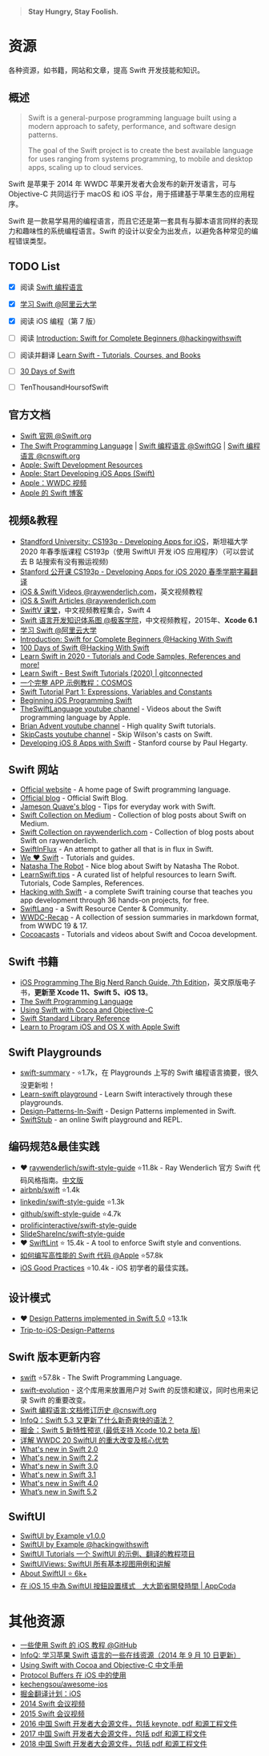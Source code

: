 
> **Stay Hungry, Stay Foolish.**

# 资源

各种资源，如书籍，网站和文章，提高 Swift 开发技能和知识。



## 概述

> Swift is a general-purpose programming language built using a modern approach to safety, performance, and software design patterns.
> 
> The goal of the Swift project is to create the best available language for uses ranging from systems programming, to mobile and desktop apps, scaling up to cloud services.

Swift 是苹果于 2014 年 WWDC 苹果开发者大会发布的新开发语言，可与 Objective-C 共同运行于 macOS 和 iOS 平台，用于搭建基于苹果生态的应用程序。

Swift 是一款易学易用的编程语言，而且它还是第一套具有与脚本语言同样的表现力和趣味性的系统编程语言。Swift 的设计以安全为出发点，以避免各种常见的编程错误类型。



## TODO List

* [x] 阅读 [Swift 编程语言](https://www.cnswift.org/) 
* [x] [学习 Swift @阿里云大学](https://edu.aliyun.com/course/492?spm=5176.10731542.0.0.3b1e6cd6DoIKKa)
* [x] 阅读 iOS 编程（第 7 版）
* [ ] 阅读 [Introduction: Swift for Complete Beginners @hackingwithswift](https://www.hackingwithswift.com/read/0/overview)
* [ ] 阅读并翻译 [Learn Swift - Tutorials, Courses, and Books](https://gitconnected.com/learn/ios-swift)
* [ ] [30 Days of Swift](https://github.com/allenwong/30DaysofSwift)
* [ ] TenThousandHoursofSwift



## 官方文档

* [Swift 官网 @Swift.org](https://swift.org/)
* [The Swift Programming Language](https://docs.swift.org/swift-book/index.html) | [Swift 编程语言 @SwiftGG](https://swiftgg.gitbook.io/swift/) | [Swift 编程语言 @cnswift.org](https://www.cnswift.org/)
* [Apple: Swift Development Resources](https://developer.apple.com/swift/resources/)
* [Apple: Start Developing iOS Apps (Swift)](https://developer.apple.com/library/archive/referencelibrary/GettingStarted/DevelopiOSAppsSwift/#//apple_ref/doc/uid/TP40015214-CH2-SW1)
* [Apple：WWDC 视频](https://developer.apple.com/videos/all-videos/)
* [Apple 的 Swift 博客](https://developer.apple.com/swift/blog/)



## 视频&教程

* [Standford University: CS193p - Developing Apps for iOS](https://cs193p.sites.stanford.edu/)，斯坦福大学 2020 年春季版课程 CS193p（使用 SwiftUI 开发 iOS 应用程序）（可以尝试去 B 站搜索有没有搬运视频)
* [Stanford 公开课 CS193p - Developing Apps for iOS 2020 春季学期字幕翻译](https://github.com/Apollonyan/CS193p-Developing-Apps-for-iOS-Spring-2020)
* [iOS & Swift Videos @raywenderlich.com](https://www.raywenderlich.com/ios)，英文视频教程
* [iOS & Swift Articles @raywenderlich.com](https://www.raywenderlich.com/ios/articles)
* [SwiftV 课堂](http://www.swiftv.cn/)，中文视频教程集合，Swift 4
* [Swift 语言开发知识体系图 @极客学院](https://www.jikexueyuan.com/path/swift)，中文视频教程，2015年、**Xcode 6.1**
* [学习 Swift @阿里云大学](https://edu.aliyun.com/course/492?spm=5176.10731542.0.0.3b1e6cd6DoIKKa)
* [Introduction: Swift for Complete Beginners @Hacking With Swift](https://www.hackingwithswift.com/read/0/overview?__cf_chl_captcha_tk__=f3ab41b4ac55238be108acc7f6ed6385ef59a377-1603359615-0-AQbh_ynkn2TH6GSY8GMM8uxF-cY57OjnuWEt-uT_azQSjAfdF2Nmjb9M_NH_tUmtVUoqOATNA33pn9QfdVXiyNINGUGmLPOLSqoI-6YINcaugbw8Z6MzCR82RuKvlsgX_xKvPP-IY9pY-fkR0ff7hZ3DOc4-4J1GP9zmwCZQXWML2l91IhAAgDdJ5dhb7Mrd7ySDe0hr7yPlkfrv7vBtDjc9u-PgiWGcZEm0PyJ1yEO1tzLpQDqgeg3f2qJqrfEWaFPFc_geweOzoEGj_zvh6F4W9FYvWe4i1wYgO93Mh41FJNSQVuE2LmwQ9UBSXo2NVnCRI7DG7_SwJrEkksBwvpq_EJQVZ1uYz4Qsw2nlh9bFDMqwxq9OwJ0FofmMFTJwZb3g-_EcKI8ucYSW-6Y9FsRQgwV7Bxe33abq2OSbJdGFLO_GxfaFjitzRoDHyIG90xH0JXwGu2c31wnM1K7No0UiuJbbxboM9VXa_slV3FXU-OhGaTTujjoohTxpFD9WgOKtS6hBEQxFrUuKSL6joSk)
* [100 Days of Swift @Hacking With Swift](https://www.hackingwithswift.com/100)
* [Learn Swift in 2020 - Tutorials and Code Samples, References and more!](https://learnswift.tips/)
* [Learn Swift - Best Swift Tutorials (2020) | gitconnected](https://gitconnected.com/learn/ios-swift)
* [一个完整 APP 示例教程：COSMOS](http://c4ios.swift.gg/)
* [Swift Tutorial Part 1: Expressions, Variables and Constants](https://www.raywenderlich.com/6338-swift-tutorial-part-1-expressions-variables-and-constants)
* [Beginning iOS Programming Swift](https://www.appcoda.com/learnswift/)
* [TheSwiftLanguage youtube channel](https://www.youtube.com/user/TheSwiftLanguage/) - Videos about the Swift programming language by Apple.
* [Brian Advent youtube channel](https://www.youtube.com/channel/UCysEngjfeIYapEER9K8aikw/videos) - High quality Swift tutorials.
* [SkipCasts youtube channel](https://www.youtube.com/user/SkipCasts/videos) - Skip Wilson's casts on Swift.
* [Developing iOS 8 Apps with Swift](https://itunes.apple.com/us/course/developing-ios-8-apps-swift/id961180099) - Stanford course by Paul Hegarty.



## Swift 网站

* [Official website](https://developer.apple.com/swift/) - A home page of Swift programming language.
* [Official blog](https://developer.apple.com/swift/blog/) - Official Swift Blog.
* [Jameson Quave's blog](http://jamesonquave.com/blog/category/swift/) - Tips for everyday work with Swift.
* [Swift Collection on Medium](https://medium.com/swift-programming) - Collection of blog posts about Swift on Medium.
* [Swift Collection on raywenderlich.com](http://www.raywenderlich.com/?s=swift) - Collection of blog posts about Swift on raywenderlich.
* [SwiftInFlux](https://github.com/ksm/SwiftInFlux) - An attempt to gather all that is in flux in Swift.
* [We ❤ Swift](http://www.weheartswift.com/) - Tutorials and guides.
* [Natasha The Robot](http://natashatherobot.com/) - Nice blog about Swift by Natasha The Robot.
* [LearnSwift.tips](http://www.learnswift.tips/) - A curated list of helpful resources to learn Swift. Tutorials, Code Samples, References.
* [Hacking with Swift](https://www.hackingwithswift.com/) - a complete Swift training course that teaches you app development through 36 hands-on projects, for free.
* [SwiftLang](http://swiftlang.eu) - a Swift Resource Center & Community.
* [WWDC-Recap](https://erenkabakci.github.io/WWDC-Recap/) - A collection of session summaries in markdown format, from WWDC 19 & 17.
* [Cocoacasts](https://cocoacasts.com/) - Tutorials and videos about Swift and Cocoa development.



## Swift 书籍

* [iOS Programming The Big Nerd Ranch Guide, 7th Edition](https://mega.nz/file/JOo20AQJ#fokX1urccP-Qc_30BDChUW8EEQWlynr7IfpoQuks5lc)，英文原版电子书，**更新至 Xcode 11、Swift 5、iOS 13**。
* [The Swift Programming Language](https://itunes.apple.com/us/book/the-swift-programming-language/id881256329?mt=11)
* [Using Swift with Cocoa and Objective-C](https://itunes.apple.com/us/book/using-swift-cocoa-objective/id888894773?mt=11)
* [Swift Standard Library Reference](https://developer.apple.com/library/prerelease/ios/documentation/General/Reference/SwiftStandardLibraryReference/)
* [Learn to Program iOS and OS X with Apple Swift](https://www.kickstarter.com/projects/alanforbes/learn-to-program-ios-and-os-x-with-apple-swift?utm_medium=referral&utm_source=swift.zeef.com%2Frobin.eggenkamp&utm_campaign=ZEEF)





## Swift Playgrounds

* [swift-summary](https://github.com/jakarmy/swift-summary) - ⭐️1.7k，在 Playgrounds 上写的 Swift 编程语言摘要，很久没更新啦！
* [Learn-swift playground](https://github.com/nettlep/learn-swift) - Learn Swift interactively through these playgrounds.
* [Design-Patterns-In-Swift](https://github.com/ochococo/Design-Patterns-In-Swift) - Design Patterns implemented in Swift.
* [SwiftStub](http://swiftstub.com) - an online Swift playground and REPL.



## 编码规范&最佳实践

* :heart: [raywenderlich/swift-style-guide](https://github.com/raywenderlich/swift-style-guide) ⭐️11.8k - Ray Wenderlich 官方 Swift 代码风格指南。[中文版](https://github.com/SketchK/swift-style-guide-by-raywenderlich-in-chinese)
* [airbnb/swift](https://github.com/airbnb/swift) ⭐️1.4k
* [linkedin/swift-style-guide](https://github.com/linkedin/swift-style-guide) ⭐️1.3k
* [github/swift-style-guide](https://github.com/github/swift-style-guide) ⭐️4.7k
* [prolificinteractive/swift-style-guide](https://github.com/prolificinteractive/swift-style-guide)
* [SlideShareInc/swift-style-guide](https://github.com/SlideShareInc/swift-style-guide)
* :heart: [SwiftLint](https://github.com/realm/SwiftLint) ⭐️ 15.4k - A tool to enforce Swift style and conventions.
* [如何编写高性能的 Swift 代码 @Apple](https://github.com/apple/swift/blob/main/docs/OptimizationTips.rst) ⭐️57.8k
* [iOS Good Practices](https://github.com/futurice/ios-good-practices) ⭐️10.4k - iOS 初学者的最佳实践。



## 设计模式

* :heart: [Design Patterns implemented in Swift 5.0](https://github.com/ochococo/Design-Patterns-In-Swift) ⭐️13.1k
* [Trip-to-iOS-Design-Patterns](https://github.com/skyming/Trip-to-iOS-Design-Patterns)



## Swift 版本更新内容

* [swift](https://github.com/apple/swift) ⭐️57.8k - The Swift Programming Language.
* [swift-evolution](https://github.com/apple/swift-evolution) - 这个库用来放置用户对 Swift 的反馈和建议，同时也用来记录 Swift 的重要改变。
* [Swift 编程语言:文档修订历史 @cnswift.org](https://www.cnswift.org/document-revision-history)
* [InfoQ：Swift 5.3 又更新了什么新奇爽快的语法？](https://www.infoq.cn/article/Sv1ropcrVfCefYP707dS)
* [掘金：Swift 5 新特性预览 (最低支持 Xcode 10.2 beta 版)](https://juejin.im/post/6844903767792435208)
* [详解 WWDC 20 SwiftUI 的重大改变及核心优势](https://www.infoq.cn/article/vYYtkGTqkWDJtEYrg0aP?utm_source=related_read_bottom&utm_medium=article)
* [What's new in Swift 2.0](https://www.hackingwithswift.com/swift2)
* [What's new in Swift 2.2](https://www.hackingwithswift.com/swift2-2)
* [What's new in Swift 3.0](https://www.hackingwithswift.com/swift3)
* [What's new in Swift 3.1](https://www.hackingwithswift.com/swift3-1)
* [What's new in Swift 4.0](https://www.hackingwithswift.com/swift4)
* [What’s new in Swift 5.2](https://www.hackingwithswift.com/articles/212/whats-new-in-swift-5-2)



## SwiftUI

* [SwiftUI by Example v1.0.0](https://jaywcjlove.gitee.io/swiftui-example/)
* [SwiftUI by Example @hackingwithswift](https://www.hackingwithswift.com/quick-start/swiftui)
* [SwiftUI Tutorials 一个 SwiftUI 的示例、翻译的教程项目](https://github.com/WillieWangWei/SwiftUI-Tutorials)
* [SwiftUIViews: SwiftUI 所有基本视图用例和讲解](https://github.com/WillieWangWei/SwiftUI-Tutorials)
* [About SwiftUI ⭐️ 6k+](https://github.com/Juanpe/About-SwiftUI)
* [在 iOS 15 中為 SwiftUI 按鈕設置樣式　大大節省開發時間 | AppCoda](https://www.appcoda.com.tw/swiftui-buttons-ios-15/)



# 其他资源

* [一些使用 Swift 的 iOS 教程 @GitHub](https://github.com/yrq110/some-ios-tutorials-with-swift-cn)
* [InfoQ: 学习苹果 Swift 语言的一些在线资源（2014 年 9 月 10 日更新）](https://www.infoq.cn/article/2014/06/apple-swift-learning-resources/)
* [Using Swift with Cocoa and Objective-C 中文手册](https://github.com/CocoaChina-editors/Welcome-to-Swift/blob/master/UsingSwiftwithCocoaandObjective-C%E4%B8%AD%E6%96%87%E6%89%8B%E5%86%8C.md)
* [Protocol Buffers 在 iOS 中的使用](https://juejin.cn/post/6844903622266847246)
* [kechengsou/awesome-ios](https://github.com/kechengsou/awesome-ios)
* [掘金翻译计划：iOS](https://github.com/xitu/gold-miner/blob/master/ios.md)
* [2014 Swift 会议视频](http://2014.funswiftconf.com/speakers/john.html)
* [2015 Swift 会议视频](http://2015.funswiftconf.com/)
* [2016 中国 Swift 开发者大会源文件，包括 keynote, pdf 和源工程文件](https://github.com/atConf/atswift-2016-resources)
* [2017 中国 Swift 开发者大会源文件，包括 pdf 和源工程文件](https://github.com/atConf/atswift-2017-resources)
* [2018 中国 Swift 开发者大会源文件，包括 pdf 和源工程文件](https://github.com/atConf/atswift-2018-resources)
